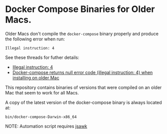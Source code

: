 # Docker Compose Binaries for Older Macs. 

Older Macs don't compile the `docker-compose` binary properly and produce the following error when run:

`Illegal instruction: 4`

See these threads for futher details:
- [Illegal instruction: 4](https://github.com/docker/compose/issues/1885)
- [Docker-compose returns null error code (illegal instruction: 4) when installing on older Mac](https://github.com/kalabox/kalabox/issues/901)

This repository contains binaries of versions that were compiled on an older Mac that seem to work for all Macs. 

A copy of the latest version of the docker-compose binary is always located at:

`bin/docker-compose-Darwin-x86_64`

NOTE: Automation script requires [jsawk](https://www.github.com/micha/jsawk)

